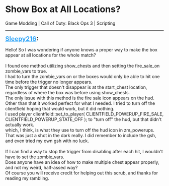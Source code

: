 # Show Box at All Locations?
Game Modding | Call of Duty: Black Ops 3 | Scripting

---
<strong style="font-size: 1.4em;"><span style="text-decoration: underline;text-decoration-color: #34a7f9;"><span style="color:#34a7f9;">Sleepy216</span></span>:</strong>

<p>Hello! So I was wondering if anyone knows a proper way to make the box appear at all locations for the whole match?<br /><br />I found one method utilizing show_chests and then setting the fire_sale_on zombie_vars to true. <br />I had to turn the zombie_vars on or the boxes would only be able to hit one time before the trigger no longer appears. <br />The only trigger that doesn&#39;t disappear is at the start_chest location, regardless of where the box was before using show_chests.<br />The only issue with this method is the fire sale icon appears on the hud. Other than that it worked perfect for what I needed. I tried to turn off the clientfield hoping that would work, but it did nothing. <br />I used player clientfield::set_to_player( CLIENTFIELD_POWERUP_FIRE_SALE, CLIENTFIELD_POWERUP_STATE_OFF ); to &quot;turn off&quot; the hud, but that didn&#39;t actually work.<br />which, I think, is what they use to turn off the hud icon in zm_powerups. That was just a shot in the dark really. I did remember to include the gsh, and even tried my own gsh with no luck.<br /><br />If I can find a way to stop the trigger from disabling after each hit, I wouldn&#39;t have to set the zombie_vars. <br />Does anyone have an idea of how to make multiple chest appear properly, and not my weird, half-assed way?<br />Of course you will receive credit for helping out this scrub, and thanks for reading my rambling.</p>
